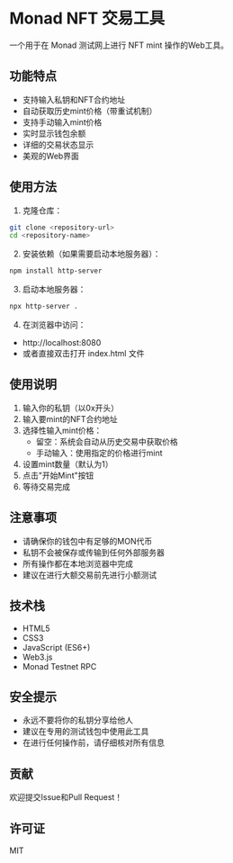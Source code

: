 # Monad NFT 交易工具

一个用于在 Monad 测试网上进行 NFT mint 操作的Web工具。

## 功能特点

- 支持输入私钥和NFT合约地址
- 自动获取历史mint价格（带重试机制）
- 支持手动输入mint价格
- 实时显示钱包余额
- 详细的交易状态显示
- 美观的Web界面

## 使用方法

1. 克隆仓库：
```bash
git clone <repository-url>
cd <repository-name>
```

2. 安装依赖（如果需要启动本地服务器）：
```bash
npm install http-server
```

3. 启动本地服务器：
```bash
npx http-server .
```

4. 在浏览器中访问：
- http://localhost:8080
- 或者直接双击打开 index.html 文件

## 使用说明

1. 输入你的私钥（以0x开头）
2. 输入要mint的NFT合约地址
3. 选择性输入mint价格：
   - 留空：系统会自动从历史交易中获取价格
   - 手动输入：使用指定的价格进行mint
4. 设置mint数量（默认为1）
5. 点击"开始Mint"按钮
6. 等待交易完成

## 注意事项

- 请确保你的钱包中有足够的MON代币
- 私钥不会被保存或传输到任何外部服务器
- 所有操作都在本地浏览器中完成
- 建议在进行大额交易前先进行小额测试

## 技术栈

- HTML5
- CSS3
- JavaScript (ES6+)
- Web3.js
- Monad Testnet RPC

## 安全提示

- 永远不要将你的私钥分享给他人
- 建议在专用的测试钱包中使用此工具
- 在进行任何操作前，请仔细核对所有信息

## 贡献

欢迎提交Issue和Pull Request！

## 许可证

MIT 